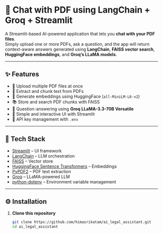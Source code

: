 # 📄 Chat with PDF using LangChain + Groq + Streamlit

A Streamlit-based AI-powered application that lets you **chat with your PDF files**.  
Simply upload one or more PDFs, ask a question, and the app will return context-aware answers generated using **LangChain**, **FAISS vector search**, **HuggingFace embeddings**, and **Groq’s LLaMA models**.

---

## ✨ Features
- 📂 Upload multiple PDF files at once
- 🔎 Extract and chunk text from PDFs
- 🧠 Generate embeddings using HuggingFace (`all-MiniLM-L6-v2`)
- 📚 Store and search PDF chunks with FAISS
- 🤖 Question-answering using **Groq LLaMA-3.3-70B Versatile**
- 🎨 Simple and interactive UI with Streamlit
- 🔐 API key management with `.env`

---

## 🚀 Tech Stack
- [Streamlit](https://streamlit.io/) – UI framework  
- [LangChain](https://www.langchain.com/) – LLM orchestration  
- [FAISS](https://github.com/facebookresearch/faiss) – Vector store  
- [HuggingFace Sentence Transformers](https://huggingface.co/sentence-transformers/all-MiniLM-L6-v2) – Embeddings  
- [PyPDF2](https://pypi.org/project/PyPDF2/) – PDF text extraction  
- [Groq](https://groq.com/) – LLaMA-powered LLM  
- [python-dotenv](https://pypi.org/project/python-dotenv/) – Environment variable management  

---

## ⚙️ Installation

1. **Clone this repository**
   ```bash
   git clone https://github.com/himasrikatam/ai_legal_assistant.git
   cd ai_legal_assistant
